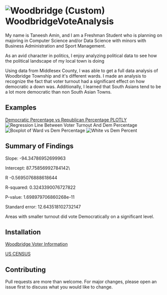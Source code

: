 # ![Woodbridge (Custom)](https://www.todoista.com/content/images/2023/01/Woodbridge.jpg) WoodbridgeVoteAnalysis

My name is Taneesh Amin, and I am a Freshman Student who is planning on majoring in Computer Science and/or Data Science with minors with Business Administration and Sport Management. 

As an avid character in politics, I enjoy analyzing political data to see how the political landscape of my local town is doing

Using data from Middlesex County, I was able to get a full data analysis of Woodbridge Township and it's different wards. I made an analysis to recognize the fact that voter turnout had a significant effect on how democratic a down was. Additionally, I learned that South Asians tend to be a lot more democratic than non South Asian Towns.

## Examples
[Democratic Percentage vs Republican Percentage PLOTLY](https://taneesh04.github.io/WoodbridgeVoteAnalysis/)
![Regression Line Between Voter Turnout And Dem Percentage](https://cdn.discordapp.com/attachments/1071996612114661486/1084881070048153691/newplot.png)
![Boxplot of Ward vs Dem Percentage](https://cdn.discordapp.com/attachments/1071996612114661486/1084881628641378406/Woodbridge_Voter_Anal.png)
![White vs Dem Percent](https://user-images.githubusercontent.com/110936868/224773869-66bbb08b-af4c-4550-a1ac-8a6a0ab5f9c6.png)

## Summary of Findings

Slope: -94.34786952699963

Intercept: 87.75856992784142\

R -0.5695076888618644

R-squared: 0.3243390076727822

P-value: 1.698979706860268e-11

Standard error: 12.643518102732147

Areas with smaller turnout did vote Democratically on a significant level.

## Installation
[Woodbridge Voter Information](https://results.enr.clarityelections.com/NJ/Middlesex/116148/web.307039/#/summary)

[US CENSUS](https://data.census.gov/)

## Contributing
Pull requests are more than welcome. For major changes, please open an issue first to discuss what you would like to change.
